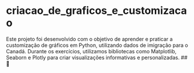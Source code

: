 # criacao_de_graficos_e_customizacao
Este projeto foi desenvolvido com o objetivo de aprender e praticar a customização de gráficos em Python, utilizando dados de imigração para o Canadá. Durante os exercícios, utilizamos bibliotecas como Matplotlib, Seaborn e Plotly para criar visualizações informativas e personalizadas.  ## 🎯
